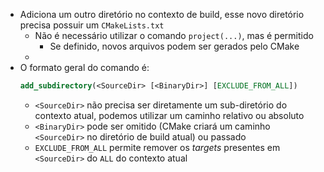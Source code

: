 - Adiciona um outro diretório no contexto de build, esse novo diretório precisa possuir um `CMakeLists.txt`
	- Não é necessário utilizar o comando `project(...)`, mas é permitido
		- Se definido, novos arquivos podem ser gerados pelo CMake
	-
- O formato geral do comando é:
  ```cmake
  add_subdirectory(<SourceDir> [<BinaryDir>] [EXCLUDE_FROM_ALL])
  ```
	- `<SourceDir>` não precisa ser diretamente um sub-diretório do contexto atual, podemos utilizar um caminho relativo ou absoluto
	- `<BinaryDir>` pode ser omitido (CMake criará um caminho `<SourceDir>` no diretório de build atual) ou passado
	- `EXCLUDE_FROM_ALL` permite remover os *targets* presentes em `<SourceDir>` do `ALL` do contexto atual